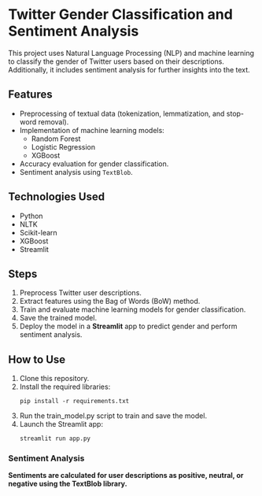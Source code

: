 # Twitter Gender Classification and Sentiment Analysis

This project uses Natural Language Processing (NLP) and machine learning to classify the gender of Twitter users based on their descriptions. Additionally, it includes sentiment analysis for further insights into the text.

## **Features**
- Preprocessing of textual data (tokenization, lemmatization, and stop-word removal).
- Implementation of machine learning models:
  - Random Forest
  - Logistic Regression
  - XGBoost
- Accuracy evaluation for gender classification.
- Sentiment analysis using `TextBlob`.

## **Technologies Used**
- Python
- NLTK
- Scikit-learn
- XGBoost
- Streamlit

## **Steps**
1. Preprocess Twitter user descriptions.
2. Extract features using the Bag of Words (BoW) method.
3. Train and evaluate machine learning models for gender classification.
4. Save the trained model.
5. Deploy the model in a **Streamlit** app to predict gender and perform sentiment analysis.

## **How to Use**
1. Clone this repository.
2. Install the required libraries:
   ```
   pip install -r requirements.txt
   ```
3. Run the train_model.py script to train and save the model.
4. Launch the Streamlit app:
   ```
   streamlit run app.py
   ```

### Sentiment Analysis

**Sentiments are calculated for user descriptions as positive, neutral, or negative using the TextBlob library.**
